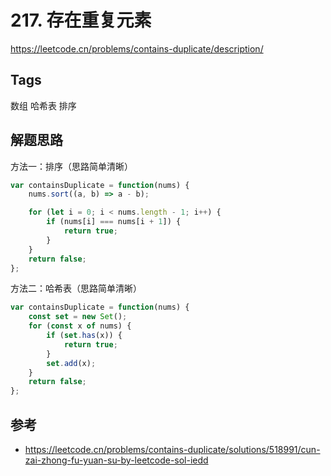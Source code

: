 # 217. 存在重复元素

https://leetcode.cn/problems/contains-duplicate/description/

## Tags

数组
哈希表
排序

## 解题思路

方法一：排序（思路简单清晰）

```js
var containsDuplicate = function(nums) {
    nums.sort((a, b) => a - b);

    for (let i = 0; i < nums.length - 1; i++) {
        if (nums[i] === nums[i + 1]) {
            return true;
        }
    }
    return false;
};
```

方法二：哈希表（思路简单清晰）

```js
var containsDuplicate = function(nums) {
    const set = new Set();
    for (const x of nums) {
        if (set.has(x)) {
            return true;
        }
        set.add(x);
    }
    return false;
};
```

## 参考

- https://leetcode.cn/problems/contains-duplicate/solutions/518991/cun-zai-zhong-fu-yuan-su-by-leetcode-sol-iedd